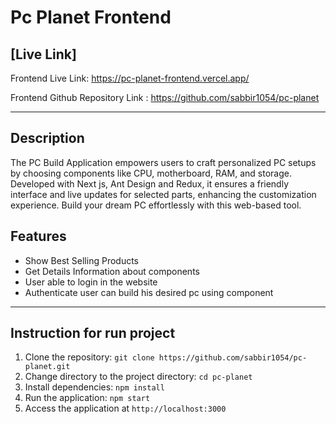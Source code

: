 # Pc Planet Frontend

## [Live Link]

Frontend Live Link: https://pc-planet-frontend.vercel.app/

Frontend Github Repository Link : https://github.com/sabbir1054/pc-planet

---

## Description

The PC Build Application empowers users to craft personalized PC setups by choosing components like CPU, motherboard, RAM, and storage. Developed with Next js, Ant Design and Redux, it ensures a friendly interface and live updates for selected parts, enhancing the customization experience. Build your dream PC effortlessly with this web-based tool.

## Features

- Show Best Selling Products
- Get Details Information about components
- User able to login in the website
- Authenticate user can build his desired pc using component

---

## Instruction for run project

1. Clone the repository: `git clone https://github.com/sabbir1054/pc-planet.git`
2. Change directory to the project directory: `cd pc-planet`
3. Install dependencies: `npm install`
4. Run the application: `npm start`
5. Access the application at `http://localhost:3000`
